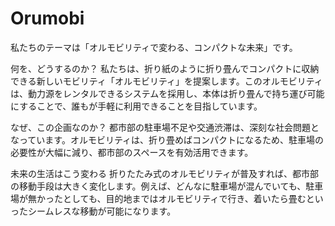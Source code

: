 # Orumobi
私たちのテーマは「オルモビリティで変わる、コンパクトな未来」です。

何を、どうするのか？
私たちは、折り紙のように折り畳んでコンパクトに収納できる新しいモビリティ「オルモビリティ」を提案します。このオルモビリティは、動力源をレンタルできるシステムを採用し、本体は折り畳んで持ち運び可能にすることで、誰もが手軽に利用できることを目指しています。

なぜ、この企画なのか？
都市部の駐車場不足や交通渋滞は、深刻な社会問題となっています。オルモビリティは、折り畳めばコンパクトになるため、駐車場の必要性が大幅に減り、都市部のスペースを有効活用できます。

未来の生活はこう変わる
折りたたみ式のオルモビリティが普及すれば、都市部の移動手段は大きく変化します。例えば、どんなに駐車場が混んでいても、駐車場が無かったとしても、目的地まではオルモビリティで行き、着いたら畳むといったシームレスな移動が可能になります。